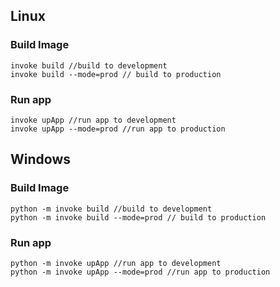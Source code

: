 ## Linux

### Build Image

```shell
invoke build //build to development
invoke build --mode=prod // build to production
```

### Run app

```shell
invoke upApp //run app to development
invoke upApp --mode=prod //run app to production
```

## Windows

### Build Image

```shell
python -m invoke build //build to development
python -m invoke build --mode=prod // build to production
```

### Run app

```shell
python -m invoke upApp //run app to development
python -m invoke upApp --mode=prod //run app to production
```
